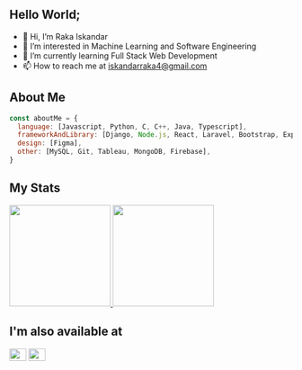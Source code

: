 ## Hello World;
- 👋 Hi, I’m Raka Iskandar
- 👀 I’m interested in Machine Learning and Software Engineering
- 🌱 I’m currently learning Full Stack Web Development
- 📫 How to reach me at iskandarraka4@gmail.com

<!---
rakaiskandar/rakaiskandar is a ✨ special ✨ repository because its `README.md` (this file) appears on your GitHub profile.
You can click the Preview link to take a look at your changes.
--->

## About Me
```javascript
const aboutMe = {
  language: [Javascript, Python, C, C++, Java, Typescript],
  frameworkAndLibrary: [Django, Node.js, React, Laravel, Bootstrap, Express, Tailwind, daisyUI, shadcn],
  design: [Figma],
  other: [MySQL, Git, Tableau, MongoDB, Firebase],
}
```
## My Stats
<p align="left">
<a href="https://github.com/rakaiskandar">
  <img height="180em" src="https://github-readme-stats-eight-theta.vercel.app/api?username=rakaiskandar&show_icons=true&theme=algolia&include_all_commits=true&count_private=true"/>
  <img height="180em" src="https://github-readme-stats-eight-theta.vercel.app/api/top-langs/?username=rakaiskandar&layout=compact&langs_count=8&theme=algolia"/>
</a>
</p>

## I'm also available at
<p align="left">
<a href="https://www.linkedin.com/in/raka-iskandar-dinata/" target="blank"><img align="center" src="https://raw.githubusercontent.com/rahuldkjain/github-profile-readme-generator/master/src/images/icons/Social/linked-in-alt.svg" alt="" height="22" width="30" /></a>
<a href="https://www.instagram.com/rakaaaisk/" target="blank"><img align="center" src="https://raw.githubusercontent.com/rahuldkjain/github-profile-readme-generator/master/src/images/icons/Social/instagram.svg" alt="" height="22" width="30" /></a>
</p>
